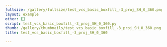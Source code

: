 ```yaml
---
fullsize: /gallery/fullsize/test_vcs_basic_boxfill_-3_proj_SH_0_360.png
layout: example
other: []
script: test_vcs_basic_boxfill_-3_proj_SH_0_360.py
thumb: /gallery/thumbnails/test_vcs_basic_boxfill_-3_proj_SH_0_360.png
title: test_vcs_basic_boxfill_-3_proj_SH_0_360

---
```


